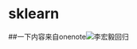 # sklearn
##一下内容来自onenote![李宏毅回归](https://user-images.githubusercontent.com/89236455/142148790-c9c40c0f-b495-49e7-92ac-434324597802.png)

